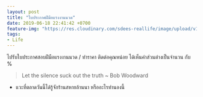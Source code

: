 ```yaml
---
layout: post
title: "ใบประกาศฝีมือแรงงานนวด"
date: 2019-06-18 22:41:42 +0700
feature-img: "https://res.cloudinary.com/sdees-reallife/image/upload/v1560783604/IMG_8228.jpg"
tags:
- Life
---
```

ไปรับใบประกาศสอบฝีมือแรงงานนวด / ทำราคา ติดต่อคุณหน่อย ได้เห็นค่าส่วนต่างเป็นจำนวน กับ %

> Let the silence suck out the truth ~ Bob Woodward

<i class="fa fa-child" style="color:plum"></i>

- แวะที่ตลาดวันนี้ได้รู้จักร้านสหายล้านนา หรืออะไรทำนองนี้
